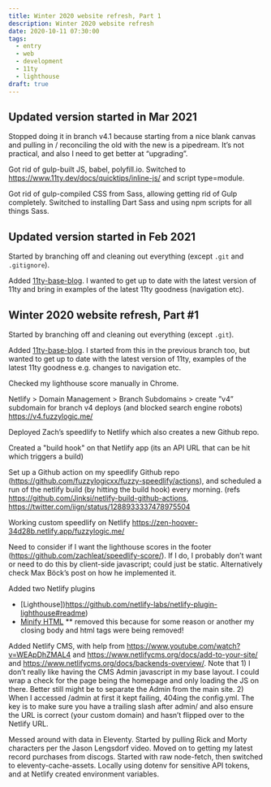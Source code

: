 ```yaml
---
title: Winter 2020 website refresh, Part 1
description: Winter 2020 website refresh
date: 2020-10-11 07:30:00
tags:
  - entry
  - web
  - development
  - 11ty
  - lighthouse
draft: true
---
```

## Updated version started in Mar 2021

Stopped doing it in branch v4.1 because starting from a nice blank canvas and pulling in / reconciling the old with the new is a pipedream. It’s not practical, and also I need to get better at “upgrading”.

Got rid of gulp-built JS, babel, polyfill.io. Switched to https://www.11ty.dev/docs/quicktips/inline-js/ and script type=module.

Got rid of gulp-compiled CSS from Sass, allowing getting rid of Gulp completely. Switched to installing Dart Sass and using npm scripts for all things Sass.


## Updated version started in Feb 2021

Started by branching off and cleaning out everything (except `.git` and `.gitignore`).

Added [11ty-base-blog](https://github.com/11ty/eleventy-base-blog). I wanted to get up to date with the latest version of 11ty and bring in examples of the latest 11ty goodness (navigation etc).



## Winter 2020 website refresh, Part #1

Started by branching off and cleaning out everything (except `.git`).

Added [11ty-base-blog](https://github.com/11ty/eleventy-base-blog). I started from this in the previous branch too, but wanted to get up to date with the latest version of 11ty, examples of the latest 11ty goodness e.g. changes to navigation etc.

Checked my lighthouse score manually in Chrome.

Netlify > Domain Management > Branch Subdomains > create ”v4” subdomain for branch v4 deploys (and blocked search engine robots) https://v4.fuzzylogic.me/

Deployed Zach’s speedlify to Netlify which also creates a new Github repo.

Created a "build hook" on that Netlify app (its an API URL that can be hit which triggers a build)

Set up a Github action on my speedlify Github repo (https://github.com/fuzzylogicxx/fuzzy-speedlify/actions), and scheduled a run of the netlify build (by hitting the build hook) every morning. (refs https://github.com/Jinksi/netlify-build-github-actions, https://twitter.com/iign/status/1288933337478975504

Working custom speedlify on Netlify https://zen-hoover-34d28b.netlify.app/fuzzylogic.me/

Need to consider if I want the lighthouse scores in the footer (https://github.com/zachleat/speedlify-score/). If I do, I probably don’t want or need to do this by client-side javascript; could just be static. Alternatively check Max Böck’s post on how he implemented it.

Added two Netlify plugins

* \[Lighthouse])https://github.com/netlify-labs/netlify-plugin-lighthouse#readme)
* [Minify HTML](https://github.com/philhawksworth/netlify-plugin-minify-html#readme)
** removed this because for some reason or another my closing body and html tags were being removed!

Added Netlify CMS, with help from https://www.youtube.com/watch?v=WEApDhZMAL4 and https://www.netlifycms.org/docs/add-to-your-site/ and https://www.netlifycms.org/docs/backends-overview/.
Note that 1) I don’t really like having the CMS Admin javascript in my base layout. I could wrap a check for the page being the homepage and only loading the JS on there. Better still might be to separate the Admin from the main site. 2) When I accessed /admin at first it kept failing, 404ing the config.yml. The key is to make sure you have a trailing slash after admin/ and also ensure the URL is correct (your custom domain) and hasn’t flipped over to the Netlify URL.

Messed around with data in Eleventy. Started by pulling Rick and Morty characters per the Jason Lengsdorf video. Moved on to getting my latest record purchases from discogs. Started with raw node-fetch, then switched to eleventy-cache-assets. Locally using dotenv for sensitive API tokens, and at Netlify created environment variables.
